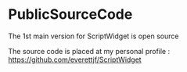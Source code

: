# PublicSourceCode
The 1st main version for ScriptWidget is open source

The source code is placed at my personal profile : https://github.com/everettjf/ScriptWidget

